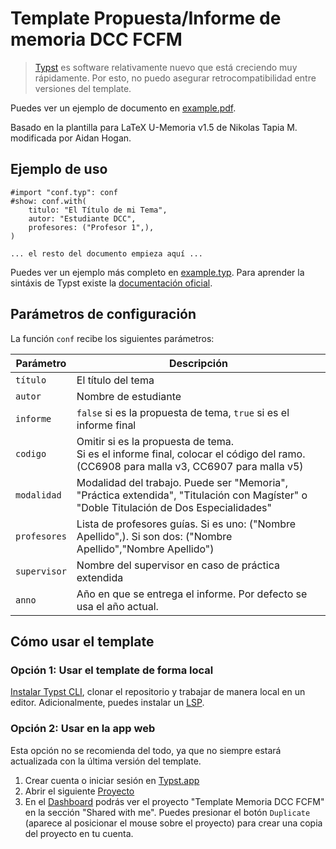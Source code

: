 # Template Propuesta/Informe de memoria DCC FCFM

> [Typst](https://typst.app) es software relativamente nuevo que está creciendo muy rápidamente. Por esto, no puedo asegurar retrocompatibilidad entre versiones del template.

Puedes ver un ejemplo de documento en [example.pdf](example.pdf).

Basado en la plantilla para LaTeX U-Memoria v1.5 de Nikolas Tapia M. modificada por Aidan Hogan.

## Ejemplo de uso

```typ
#import "conf.typ": conf
#show: conf.with(
    titulo: "El Título de mi Tema",
    autor: "Estudiante DCC",
    profesores: ("Profesor 1",),
)

... el resto del documento empieza aquí ...
```

Puedes ver un ejemplo más completo en [example.typ](example.typ). Para aprender la sintáxis de Typst existe la [documentación oficial](https://typst.app/docs).

## Parámetros de configuración

La función `conf` recibe los siguientes parámetros:

| Parámetro    | Descripción                                                                                                                                    |
| ------------ | ---------------------------------------------------------------------------------------------------------------------------------------------- |
| `título`     | El título del tema                                                                                                                             |
| `autor`      | Nombre de estudiante                                                                                                                           |
| `informe`    | `false` si es la propuesta de tema, `true` si es el informe final                                                                              |
| `codigo`     | Omitir si es la propuesta de tema. <br> Si es el informe final, colocar el código del ramo. (CC6908 para malla v3, CC6907 para malla v5)       |
| `modalidad`  | Modalidad del trabajo. Puede ser \"Memoria\", \"Práctica extendida\", \"Titulación con Magíster\" o \"Doble Titulación de Dos Especialidades\" |
| `profesores` | Lista de profesores guías. Si es uno: (\"Nombre Apellido\",). Si son dos: (\"Nombre Apellido\",\"Nombre Apellido\")                            |
| `supervisor` | Nombre del supervisor en caso de práctica extendida                                                                                            |
| `anno`       | Año en que se entrega el informe. Por defecto se usa el año actual.                                                                            |

## Cómo usar el template

### Opción 1: Usar el template de forma local

[Instalar Typst CLI](https://github.com/typst/typst#instalación), clonar el repositorio y trabajar de manera local en un editor. Adicionalmente, puedes instalar un [LSP](https://github.com/nvarner/typst-lsp).

### Opción 2: Usar en la app web

Esta opción no se recomienda del todo, ya que no siempre estará actualizada con la última versión del template.

1. Crear cuenta o iniciar sesión en [Typst.app](https://typst.app/)
2. Abrir el siguiente [Proyecto](https://typst.app/project/rlXex0o5Qilf1gycQycqiH)
3. En el [Dashboard](https://typst.app/) podrás ver el proyecto "Template Memoria DCC FCFM" en la sección "Shared with me". Puedes presionar el botón `Duplicate` (aparece al posicionar el mouse sobre el proyecto) para crear una copia del proyecto en tu cuenta.
